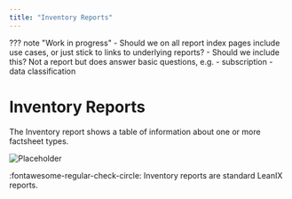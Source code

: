 ```yaml
---
title: "Inventory Reports"
---
```


??? note "Work in progress"
    - Should we on all report index pages include use cases, or just stick to links to underlying reports?
    - Should we include this? Not a report but does answer basic questions, e.g.
      - subscription
      - data classification

# Inventory Reports

The Inventory report shows a table of information about one or more factsheet types. 

![Placeholder](https://dummyimage.com/320x240/eee/aaa) 

:fontawesome-regular-check-circle: Inventory reports are standard LeanIX reports.
